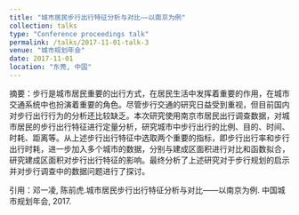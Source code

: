 ```yaml
---
title: "城市居民步行出行特征分析与对比——以南京为例"
collection: talks
type: "Conference proceedings talk"
permalink: /talks/2017-11-01-talk-3
venue: "城市规划年会"
date: 2017-11-01
location: "东莞, 中国"
---
```


摘要：步行是城市居民重要的出行方式，在居民生活中发挥着重要的作用，在城市交通系统中也扮演着重要的角色。尽管步行交通的研究日益受到重视，但目前国内对步行出行行为的分析还比较缺乏。本次研究使用南京市居民出行调查数据，对城市居民的步行出行特征进行定量分析，研究城市中步行出行的比例、目的、时间、时耗、距离等。从上述步行出行特征中选取两个重要的指标，即步行出行率和步行出行时耗，进一步加入多个城市的数据，分别与建成区面积进行对比和函数拟合，研究建成区面积对步行出行特征的影响。最终分析了上述研究对于步行规划的启示并对步行调查中的数据问题进行了探讨。

引用：邓一凌, 陈前虎.城市居民步行出行特征分析与对比——以南京为例. 中国城市规划年会, 2017.